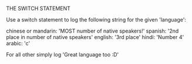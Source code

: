 THE SWITCH STATEMENT


Use a switch statement to log the following string for the given 'language':

  chinese or mandarin: 'MOST number of native speakers!'
  spanish: '2nd place in number of native speakers'
  english: '3rd place'
  hindi: 'Number 4'
  arabic: 'c'

For all other simply log 'Great language too :D'